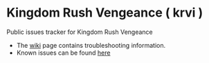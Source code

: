 # Kingdom Rush Vengeance ( krvi )
Public issues tracker for Kingdom Rush Vengeance

- The [wiki](https://github.com/cigumo/krvi/wiki) page contains troubleshooting information.
- Known issues can be found [here](https://github.com/cigumo/krvi/issues)
